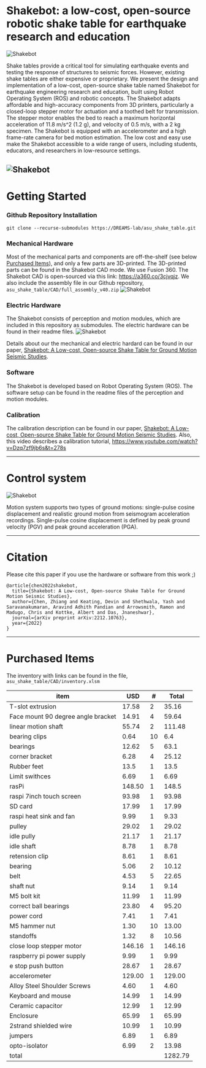 # Shakebot: a low-cost, open-source robotic shake table for earthquake research and education


![Shakebot](docs/ActualSetup.png)

Shake tables provide a critical tool for simulating earthquake events and testing the response of structures to seismic forces. However, existing shake tables are either expensive or proprietary. We present the design and implementation of a low-cost, open-source shake table named Shakebot for earthquake engineering research and education, built using Robot Operating System (ROS) and robotic concepts. The Shakebot adapts affordable and high-accuracy components from 3D printers, particularly a closed-loop stepper motor for actuation and a toothed belt for transmission. The stepper motor enables the bed to reach a maximum horizontal acceleration of 11.8 m/s^2 (1.2 g), and velocity of 0.5 m/s, with a 2 kg specimen. The Shakebot is equipped with an accelerometer and a high frame-rate camera for bed motion estimation. The low cost and easy use make the Shakebot accessible to a wide range of users, including students, educators, and researchers in low-resource settings. 

![Shakebot](docs/table.png)
---
# Getting Started

### Github Repository Installation
```commandline
git clone --recurse-submodules https://DREAMS-lab/asu_shake_table.git
```

### Mechanical Hardware
Most of the mechanical parts and components are off-the-shelf (see below [Purchased Items](##Purchased-Items)), and only a few parts are 3D-printed. The 3D-printed parts can be found in the Shakebot CAD mode. We use Fusion 360. The Shakebot CAD is open-sourced via this link: https://a360.co/3cjvqjz. We also include the assembly file in our Github repository, `asu_shake_table/CAD/full_assembly_v40.zip`
![Shakebot](docs/CAD.png)
### Electric Hardware
The Shakebot consists of perception and motion modules, which are included in this repository as submodules. The electric hardware can be found in their readme files.
![Shakebot](docs/BirdEyeView.png)

Details about our the mechanical and electric hardard can be found in our paper, [Shakebot: A Low-cost, Open-source Shake Table for Ground Motion Seismic Studies](https://arxiv.org/abs/2212.10763).

### Software
The Shakebot is developed based on Robot Operating System (ROS). The software setup can be found in the readme files of the perception and motion modules. 

### Calibration
The calibration description can be found in our paper, [Shakebot: A Low-cost, Open-source Shake Table for Ground Motion Seismic Studies](https://arxiv.org/abs/2212.10763). Also, this video describes a calibration tutorial, https://www.youtube.com/watch?v=Dzq7zf9jb6s&t=278s

---
# Control system

![Shakebot](docs/control_sys_shakebot_a.png)

Motion system supports two types of ground motions: single-pulse cosine displacement and realistic ground motion from seismogram acceleration recordings. Single-pulse cosine displacement is defined by peak ground velocity (PGV) and peak ground acceleration (PGA).

---
# Citation
Please cite this paper if you use the hardware or software from this work ;)
```
@article{chen2022shakebot,
  title={Shakebot: A Low-cost, Open-source Shake Table for Ground Motion Seismic Studies},
  author={Chen, Zhiang and Keating, Devin and Shethwala, Yash and Saravanakumaran, Aravind Adhith Pandian and Arrowsmith, Ramon and Madugo, Chris and Kottke, Albert and Das, Jnaneshwar},
  journal={arXiv preprint arXiv:2212.10763},
  year={2022}
}
```
---

# Purchased Items
The inventory with links can be found in the file, `asu_shake_table/CAD/inventory.xlsm`

| item                               | USD    | #  | Total   |
|------------------------------------|--------|----|---------|
| T-slot extrusion                   | 17.58  | 2  | 35.16   |
| Face mount 90 degree angle bracket | 14.91  | 4  | 59.64   |
| linear motion shaft                | 55.74  | 2  | 111.48  |
| bearing clips                      | 0.64   | 10 | 6.4     |
| bearings                           | 12.62  | 5  | 63.1    |
| corner bracket                     | 6.28   | 4  | 25.12   |
| Rubber feet                        | 13.5   | 1  | 13.5    |
| Limit swithces                     | 6.69   | 1  | 6.69    |
| rasPi                              | 148.50 | 1  | 148.5   |
| raspi 7inch touch screen           | 93.98  | 1  | 93.98   |
| SD card                            | 17.99  | 1  | 17.99   |
| raspi heat sink and fan            | 9.99   | 1  | 9.33    |
| pulley                             | 29.02  | 1  | 29.02   |
| idle pully                         | 21.17  | 1  | 21.17   |
| idle shaft                         | 8.78   | 1  | 8.78    |
| retension clip                     | 8.61   | 1  | 8.61    |
| bearing                            | 5.06   | 2  | 10.12   |
| belt                               | 4.53   | 5  | 22.65   |
| shaft nut                          | 9.14   | 1  | 9.14    |
| M5 bolt kit                        | 11.99  | 1  | 11.99   |
| correct ball bearings              | 23.80  | 4  | 95.20   |
| power cord                         | 7.41   | 1  | 7.41    |
| M5 hammer nut                      | 1.30   | 10 | 13.00   |
| standoffs                          | 1.32   | 8  | 10.56   |
| close loop stepper motor           | 146.16 | 1  | 146.16  |
| raspberry pi power supply          | 9.99   | 1  | 9.99    |
| e stop push button                 | 28.67  | 1  | 28.67   |
| accelerometer                      | 129.00 | 1  | 129.00  |
| Alloy Steel Shoulder Screws        | 4.60   | 1  | 4.60    |
| Keyboard and mouse                 | 14.99  | 1  | 14.99   |
| Ceramic capacitor                  | 12.99  | 1  | 12.99   |
| Enclosure                          | 65.99  | 1  | 65.99   |
| 2strand shielded wire              | 10.99  | 1  | 10.99   |
| jumpers                            | 6.89   | 1  | 6.89    |
| opto-isolator                      | 6.99   | 2  | 13.98   |
| total                              |        |    | 1282.79 |

